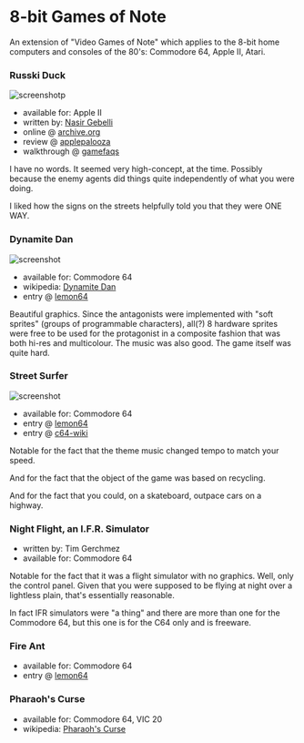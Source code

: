 8-bit Games of Note
===================

An extension of "Video Games of Note" which applies to the 8-bit home
computers and consoles of the 80's: Commodore 64, Apple II, Atari.

### Russki Duck

![screenshotp](http://www.platypuscomix.net/applepalooza/russki2.gif)

*   available for: Apple II
*   written by: [Nasir Gebelli](https://en.wikipedia.org/wiki/Nasir_Gebelli)
*   online @ [archive.org](https://archive.org/details/a2_Russki_Duck_1982_Gebelli_Software_cr_Mr._Xerox)
*   review @ [applepalooza](http://www.platypuscomix.net/applepalooza/russkiduck.html)
*   walkthrough @ [gamefaqs](https://www.gamefaqs.com/appleii/580574-russki-duck/faqs)

I have no words.  It seemed very high-concept, at the time.  Possibly because
the enemy agents did things quite independently of what you were doing.

I liked how the signs on the streets helpfully told you that they were ONE WAY.

### Dynamite Dan

![screenshot](http://www.lemon64.com/games/screenshots/full/d/dynamite_dan_01.gif)

*   available for: Commodore 64
*   wikipedia: [Dynamite Dan](https://en.wikipedia.org/wiki/Dynamite_Dan)
*   entry @ [lemon64](http://www.lemon64.com/?mainurl=http%3A//www.lemon64.com/games/details.php%3FID%3D802)

Beautiful graphics.  Since the antagonists were implemented with "soft sprites"
(groups of programmable characters), all(?) 8 hardware sprites were free to
be used for the protagonist in a composite fashion that was both hi-res and
multicolour.  The music was also good.  The game itself was quite hard.

### Street Surfer

![screenshot](http://www.lemon64.com/games/screenshots/full/s/street_surfer_03.gif)

*   available for: Commodore 64
*   entry @ [lemon64](http://www.lemon64.com/?mainurl=http%3A//www.lemon64.com/games/details.php%3FID%3D2505)
*   entry @ [c64-wiki](https://www.c64-wiki.com/wiki/Street_Surfer)

Notable for the fact that the theme music changed tempo to match your
speed.

And for the fact that the object of the game was based on recycling.

And for the fact that you could, on a skateboard, outpace cars on a
highway.

### Night Flight, an I.F.R. Simulator

*   written by: Tim Gerchmez
*   available for: Commodore 64

Notable for the fact that it was a flight simulator with no graphics.
Well, only the control panel.  Given that you were supposed to be
flying at night over a lightless plain, that's essentially reasonable.

In fact IFR simulators were "a thing" and there are more than one for
the Commodore 64, but this one is for the C64 only and is freeware.

### Fire Ant

*   available for: Commodore 64
*   entry @ [lemon64](http://www.lemon64.com/?game_id=916)

### Pharaoh's Curse

*   available for: Commodore 64, VIC 20
*   wikipedia: [Pharaoh's Curse](https://en.wikipedia.org/wiki/Pharaoh%27s_Curse_(video_game))
